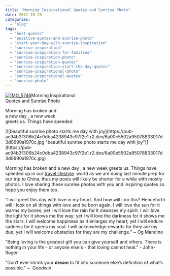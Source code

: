 ```yaml
---
title: "Morning Inspirational Quotes and Sunrise Photo"
date: 2012-10-28
categories: 
  - "blog"
tags: 
  - "best-quotes"
  - "positive-quotes-and-sunrise-photo"
  - "start-your-day-with-sunrise-inspiration"
  - "sunrise-inspiration"
  - "sunrise-inspiration-for-families"
  - "sunrise-inspiration-photo"
  - "sunrise-inspiration-quotes"
  - "sunrise-inspiration-start-the-day-quotes"
  - "sunrise-inspirational-photo"
  - "sunrise-inspirational-quotes"
  - "sunrise-photo"
---
```


[![IMG_5746](https://pub-ac94b3f306b24c0dba4238943c97f2e1.r2.dev/6a00e5502a95078833017c32d7f4a6970b.jpg "IMG_5746")](https://pub-ac94b3f306b24c0dba4238943c97f2e1.r2.dev/6a00e5502a95078833017c32d7f4a6970b.jpg)Morning Inspirational  
Quotes and Sunrise Photo  
  
Morning has broken and  
a new day , a new week  
greets us. Things have speeded

<!--more--> [![beautiful sunrise photo starts me day with joy](https://pub-ac94b3f306b24c0dba4238943c97f2e1.r2.dev/6a00e5502a95078833017d3d0690a1970c.jpg "beautiful sunrise photo starts me day with joy")](https://pub-ac94b3f306b24c0dba4238943c97f2e1.r2.dev/6a00e5502a95078833017d3d0690a1970c.jpg)  
  
Morning has broken and a new day , a new week greets us. Things have speeded up in our [travel lifestyle](http://soultravelers3new.local/2012/01/amazing-family-world-tour.html "travel lifestyle for digital nomad family")  world as we are doing last minute prep for our trip to China, thus my posts will likely be shorter for a while with mostly photos. I love sharing these sunrise photos with you and inspiring quotes so hope you enjoy them too.  
  
“I will greet this day with love in my heart. And how will I do this? Henceforth will I look on all things with love and be born again. I will love the sun for it warms my bones; yet I will love the rain for it cleanses my spirit. I will love the light for it shows me the way; yet I will love the darkness for it shows me the stars. I will welcome happiness as it enlarges my heart; yet I will endure sadness for it opens my soul. I will acknowledge rewards for they are my due; yet I will welcome obstacles for they are my challenge.” ~ Og Mandino  
  
"Being loving is the greatest gift you can give yourself and others. There is nothing in your life - or anyone else's - that loving cannot heal." - John-Roger  
  
"Don’t ever shrink your **dream** [](https://twitter.com/search?q=%23dream&src=hash)to fit into someone else’s definition of what’s possible." ~  Goodwin
